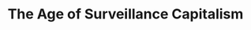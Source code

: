 ---
title: "The Age of Surveillance Capitalism"
authors: ["Shoshana Zuboff"]
type: "book"
link: "https://www.goodreads.com/book/show/26195941-the-age-of-surveillance-capitalism"
---
